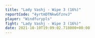 ```yaml
---
title: "Lady Vashj - Wipe 3 (16%)"
reportCode: "4yrtmDTNkwGfznvJ"
player: "Windfurypls"
fight: "Lady Vashj - Wipe 3 (16%)"
date: 2021-10-10T19:09:02.718000+00:00
---
```

